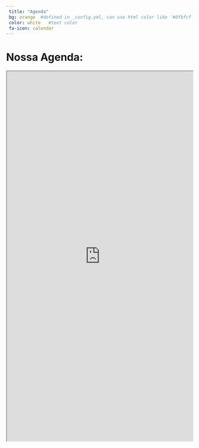 ```yaml
---
 title: "Agenda"
 bg: orange  #defined in _config.yml, can use html color like '#0fbfcf'
 color: white   #text color
 fa-icon: calendar
---
```


# Nossa Agenda:
<iframe style="width: 100%; height: 1000px;" src="https://docs.google.com/spreadsheets/d/1bkJDDjALIc0EM9Rie9blrHa-cK4l9XQ6f3wa_2ICxwk/pubhtml?gid=489250560&amp;single=true&amp;widget=true&amp;headers=false"></iframe>
